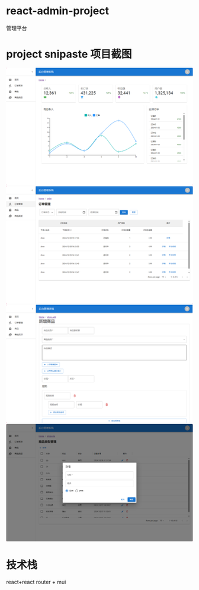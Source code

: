 # react-admin-project

管理平台

# project snipaste 项目截图
![image](./snipaste/home.png)
![image](./snipaste/order.png)
![image](./snipaste/shopAdd.png)
![image](./snipaste/shopcate.png)

# 技术栈
react+react router + mui